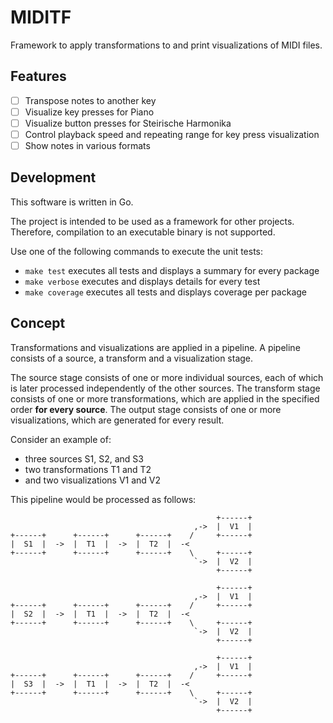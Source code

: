 # MIDITF

Framework to apply transformations to and print visualizations of MIDI files.

## Features

- [ ] Transpose notes to another key
- [ ] Visualize key presses for Piano
- [ ] Visualize button presses for Steirische Harmonika
- [ ] Control playback speed and repeating range for key press visualization
- [ ] Show notes in various formats

## Development

This software is written in Go.

The project is intended to be used as a framework for other projects.
Therefore, compilation to an executable binary is not supported.

Use one of the following commands to execute the unit tests:

 - `make test` executes all tests and displays a summary for every package
 - `make verbose` executes and displays details for every test
 - `make coverage` executes all tests and displays coverage per package


## Concept

Transformations and visualizations are applied in a pipeline.
A pipeline consists of a source, a transform and a visualization stage.

The source stage consists of one or more individual sources, each of which
is later processed independently of the other sources.
The transform stage consists of one or more transformations, which are applied
in the specified order **for every source**.
The output stage consists of one or more visualizations, which are generated
for every result.

Consider an example of:
 - three sources S1, S2, and S3
 - two transformations T1 and T2
 - and two visualizations V1 and V2

This pipeline would be processed as follows:

```
                                              +------+
                                         ,->  |  V1  |
+------+      +------+      +------+    /     +------+
|  S1  |  ->  |  T1  |  ->  |  T2  |  -<
+------+      +------+      +------+    \     +------+
                                         `->  |  V2  |
                                              +------+

                                              +------+
                                         ,->  |  V1  |
+------+      +------+      +------+    /     +------+
|  S2  |  ->  |  T1  |  ->  |  T2  |  -<
+------+      +------+      +------+    \     +------+
                                         `->  |  V2  |
                                              +------+

                                              +------+
                                         ,->  |  V1  |
+------+      +------+      +------+    /     +------+
|  S3  |  ->  |  T1  |  ->  |  T2  |  -<
+------+      +------+      +------+    \     +------+
                                         `->  |  V2  |
                                              +------+
```

